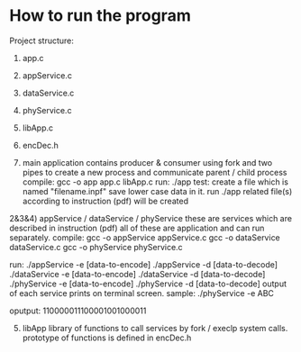 # How to run the program
Project structure:
1) app.c
2) appService.c
3) dataService.c
4) phyService.c
5) libApp.c
6) encDec.h

   
1) main application contains producer & consumer
using fork and two pipes to create a new process and communicate parent / child process
compile:
gcc -o app app.c libApp.c
run:
./app
test:
create a file which is named "filename.inpf"
save lower case data in it.
run ./app
related file(s) according to instruction (pdf) will be created


2&3&4) appService / dataService / phyService
these are services which are described in instruction (pdf)
all of these are application and can run separately.
compile:
gcc -o appService appService.c
gcc -o dataService dataService.c
gcc -o phyService phyService.c


run:
./appService -e [data-to-encode]
./appService -d [data-to-decode]
./dataService -e [data-to-encode]
./dataService -d [data-to-decode]
./phyService -e [data-to-encode]
./phyService -d [data-to-decode]
output of each service prints on terminal screen.
sample:
./phyService -e ABC


oputput:
110000011100001001000011


5) libApp library of functions to call services by fork / execlp system calls.
prototype of functions is defined in encDec.h
